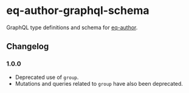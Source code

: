 # eq-author-graphql-schema

GraphQL type definitions and schema for [eq-author](https://github.com/ONSdigital/eq-author).


## Changelog

### 1.0.0

- Deprecated use of `group`.
- Mutations and queries related to `group` have also been deprecated.